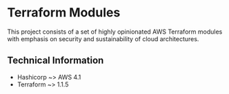 # Terraform Modules

This project consists of a set of highly opinionated AWS Terraform modules with emphasis on security and sustainability of cloud architectures.

## Technical Information

* Hashicorp ~> AWS 4.1
* Terraform ~> 1.1.5
